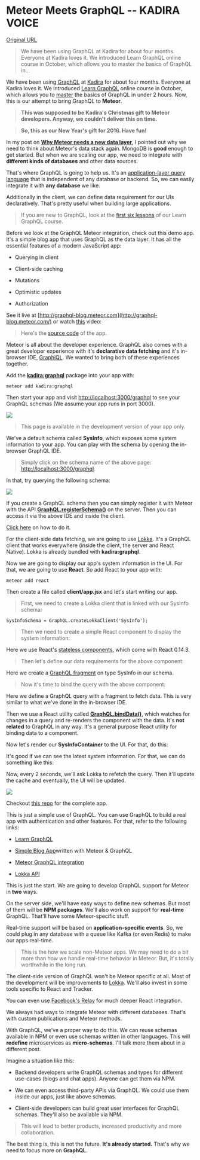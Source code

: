 # Meteor Meets GraphQL -- KADIRA VOICE

[Original URL](https://voice.kadira.io/meteor-meets-graphql-3cba2e65fd00#.pzdd33ozl)

> We have been using GraphQL at Kadira for about four months. Everyone at Kadira loves it. We introduced Learn GraphQL online course in October, which allows you to master the basics of GraphQL in...

We have been using [GraphQL](http://graphql.org/) at [Kadira](https://kadira.io/) for about four months. Everyone at Kadira loves it. We introduced [Learn GraphQL](https://learngraphql.com/) online course in October, which allows you to [master](https://learngraphql.com/reviews) the basics of GraphQL in under 2 hours. Now, this is our attempt to bring GraphQL to **Meteor**.

> **This was supposed to be Kadira's Christmas gift to Meteor developers. Anyway, we couldn't deliver this on time.**

> **So, this as our New Year's gift for 2016\. Have fun!**

In my post on [**Why Meteor needs a new data layer**](https://kadira.io/blog/meteor/why-meteor-needs-a-new-data-layer), I pointed out why we need to think about Meteor's data stack again. MongoDB is **good** enough to get started. But when we are scaling our app, we need to integrate with **different kinds of databases** and other data sources.

That's where GraphQL is going to help us. It's an [application-layer query language](https://learngraphql.com/basics/introduction) that is independent of any database or backend. So, we can easily integrate it with **any database** we like.

Additionally in the client, we can define data requirement for our UIs declaratively. That's pretty useful when building large applications.

> If you are new to GraphQL, look at the [first six lessons](https://learngraphql.com/basics/introduction) of our Learn GraphQL course.

Before we look at the GraphQL Meteor integration, check out this demo app. It's a simple blog app that uses GraphQL as the data layer. It has all the essential features of a modern JavaScript app:

- Querying in client

- Client-side caching

- Mutations

- Optimistic updates

- Authorization

See it live at [http://graphql-blog.meteor.com](http://graphql-blog.meteor.com/) or watch [this](https://www.youtube.com/watch?v=rTgk7cDbRG0) video:

> Here's the [source code](https://github.com/kadira-samples/meteor-graphql-demo) of the app.

Meteor is all about the developer experience. GraphQL also comes with a great developer experience with it's **declarative data fetching** and it's in-browser IDE, [GraphiQL](https://github.com/graphql/graphiql). We wanted to bring both of these experiences together.

Add the [**kadira:graphql**](https://github.com/kadirahq/meteor-graphql) package into your app with:

```
meteor add kadira:graphql
```

Then start your app and visit <http://localhost:3000/graphql> to see your GraphQL schemas (We assume your app runs in port 3000).

![](https://d262ilb51hltx0.cloudfront.net/max/800/1*ACeeR_WMgLg1LiUhsWs3vg.png)

> This page is available in the development version of your app only.

We've a default schema called **SysInfo**, which exposes some system information to your app. You can play with the schema by opening the in-browser GraphQL IDE.

> Simply click on the schema name of the above page: <http://localhost:3000/graphql>.

In that, try querying the following schema:

![](https://d262ilb51hltx0.cloudfront.net/max/800/1*ZiXcwJmjOU3DBrT7Sn2hGQ.gif)

If you create a GraphQL schema then you can simply register it with Meteor with the API [**GraphQL.registerSchema()**](https://github.com/kadirahq/meteor-graphql/#graphqlregisterschema-server-only) on the server. Then you can access it via the above IDE and inside the client.

[Click here](https://github.com/kadira-samples/meteor-graphql-demo/blob/e17d8ed5907ea9790ee7e421cfe13ae3b40bd13e/server/schema.js#L90) on how to do it.

For the client-side data fetching, we are going to use [Lokka](https://github.com/kadirahq/lokka). It's a GraphQL client that works everywhere (inside the client, the server and React Native). Lokka is already bundled with **kadira:graphql**.

Now we are going to display our app's system information in the UI. For that, we are going to use **React**. So add React to your app with:

```
meteor add react
```

Then create a file called **client/app.jsx** and let's start writing our app.

> First, we need to create a Lokka client that is linked with our SysInfo schema:

```
SysInfoSchema = GraphQL.createLokkaClient('SysInfo');
```

> Then we need to create a simple React component to display the system information:

Here we use React's [stateless components](https://medium.com/@joshblack/stateless-components-in-react-0-14-f9798f8b992d#.w4enkzapw), which come with React 0.14.3.

> Then let's define our data requirements for the above component:

Here we create a [GraphQL fragment](https://learngraphql.com/basics/fragments) on type SysInfo in our schema.

> Now it's time to bind the query with the above component:

Here we define a GraphQL query with a fragment to fetch data. This is very similar to what we've done in the in-browser IDE.

Then we use a React utility called [**GraphQL.bindData()**](https://github.com/kadirahq/meteor-graphql/#graphqlbinddata-client-only), which watches for changes in a query and re-renders the component with the data. It's **not related** to GraphQL in any way. It's a general purpose React utility for binding data to a component.

Now let's render our **SysInfoContainer** to the UI. For that, do this:

It's good if we can see the latest system information. For that, we can do something like this:

Now, every 2 seconds, we'll ask Lokka to refetch the query. Then it'll update the cache and eventually, the UI will be updated.

![](https://d262ilb51hltx0.cloudfront.net/max/800/1*7qEk7yzjC8pfxfGfzHC8cQ.gif)

Checkout [this repo](https://github.com/kadira-samples/hello-graphql-meteor) for the complete app.

This is just a simple use of GraphQL. You can use GraphQL to build a real app with authentication and other features. For that, refer to the following links:

- [Learn GraphQL](https://learngraphql.com/)

- [Simple Blog App](https://github.com/kadira-samples/meteor-graphql-demo)written with Meteor & GraphQL

- [Meteor GraphQL integration](https://github.com/kadirahq/meteor-graphql)

- [Lokka API](https://github.com/kadirahq/lokka)

This is just the start. We are going to develop GraphQL support for Meteor in **two** ways.

On the server side, we'll have easy ways to define new schemas. But most of them will be **NPM packages**. We'll also work on support for **real-time** GraphQL. That'll have some Meteor-specific stuff.

Real-time support will be based on **application-specific events**. So, we could plug in any database with a queue like Kafka (or even Redis) to make our apps real-time.

> This is the how we scale non-Meteor apps. We may need to do a bit more than how we handle real-time behavior in Meteor. But, it's totally worthwhile in the long run.

The client-side version of GraphQL won't be Meteor specific at all. Most of the development will be improvements to [Lokka](https://github.com/kadirahq/lokka). We'll also invest in some tools specific to React and Tracker.

You can even use [Facebook's Relay](https://facebook.github.io/relay/) for much deeper React integration.

We always had ways to integrate Meteor with different databases. That's with custom publications and Meteor methods.

With GraphQL, we've a proper way to do this. We can reuse schemas available in NPM or even use schemas written in other languages. This will **redefine** microservices as **micro-schemas**. I'll talk more them about in a different post.

Imagine a situation like this:

- Backend developers write GraphQL schemas and types for different use-cases (blogs and chat apps). Anyone can get them via NPM.

- We can even access third-party APIs via GraphQL. We could use them inside our apps, just like above schemas.

- Client-side developers can build great user interfaces for GraphQL schemas. They'll also be available via NPM.

> This will lead to better products, increased productivity and more collaboration.

The best thing is, this is not the future. **It's already started.** That's why we need to focus more on **GraphQL**.
